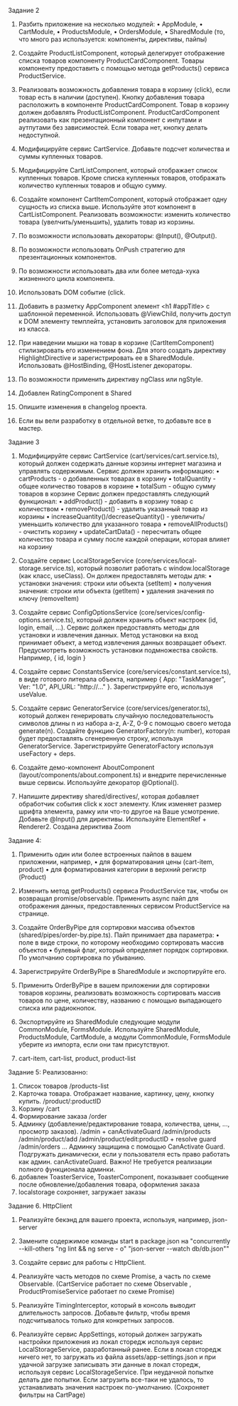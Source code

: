 Задание 2

1. Разбить приложение на несколько модулей:
• AppModule,
• CartModule,
• ProductsModule,
• OrdersModule,
• SharedModule (то, что много раз используется: компоненты, директивы, пайпы)

2. Создайте ProductListComponent, который делегирует отображение списка товаров компоненту
ProductCardComponent. Товары компоненту предоставить с помощью метода getProducts() сервиса
ProductService.

3. Реализовать возможность добавления товара в корзину (click), если товар есть в наличии (доступен).
Кнопку добавления товара расположить в компоненте ProductCardComponent. Товар в корзину должен
добавлять ProductListComponent. ProductCardComponent реализовать как презентационный компонент с
инпутами и аутпутами без зависимостей. Если товара нет, кнопку делать недоступной.

4. Модифицируйте сервис CartService. Добавьте подсчет количества и суммы купленных товаров.

5. Модифицируйте CartListComponent, который отображает список купленных товаров. Кроме списка
купленных товаров, отображать количество купленных товаров и общую сумму.

6. Создайте компонент СartItemComponent, который отображает одну сущность из списка выше.
Используйте этот компонент в CartListComponent. Реализовать возможности: изменить количество
товара (увелчить/уменьшить), удалить товар из корзины.

7. По возможности использовать декораторы: @Input(), @Output().

8. По возможности использовать OnPush стратегию для презентационных компонентов.

9. По возможности использовать два или более метода-хука жизненного цикла компонента.

10. Использовать DOM событие (click.

11. Добавить в разметку AppComponent элемент <h1 #appTitle></h1> с шаблонной переменной.
Использовать @ViewChild, получить доступ к DOM элементу темплейта, установить заголовок для
приложения из класса.

12. При наведении мышки на товар в корзине (CartItemComponent) стилизировать его изменением
фона. Для этого создать директиву HighlightDirective и зарегистрировать ее в SharedModule.
Использовать @HostBinding, @HostListener декораторы.

13. По возможности применить директиву ngClass или ngStyle.

14. Добавлен RatingComponent в Shared

15. Опишите изменения в changelog проекта. 

16. Если вы вели разработку в отдельной ветке, то добавьте все в мастер.


Задание 3 


1. Модифицируйте сервис CartService (cart/services/cart.service.ts), который должен содержать данные
корзины интернет магазина и управлять содержимым.
Сервис должен хранить информацию:
• cartProducts - о добавленных товарах в корзину
• totalQuantity - общее количество товаров в корзине
• totalSum - общую сумму товаров в корзине
Сервис должен предоставлять следующий функционал:
• addProduct() - добавить в корзину товар с количеством
• removeProduct() - удалить указанный товар из корзины
• increaseQuantity()/decreaseQuantity() - увеличить/уменьшить количество для указанного товара
• removeAllProducts() - очистить корзину
• updateCartData() - пересчитать общее количество товара и сумму после каждой операции,
которая влияет на корзину

2. Создайте сервис LocalStorageService (core/services/local-storage.service.ts), который позволит
работать с window.localStorage (как класс, useClass). Он должен предоставлять методы для:
• установки значения: строки или объекта (setItem)
• получения значения: строки или объекта (getItem)
• удаления значения по ключу (removeItem)

3. Создайте сервис ConfigOptionsService (core/services/config-options.service.ts), который должен
хранить объект настроек (id, login, email, ...). Сервис должен предоставлять методы для установки и
извлечения данных. Метод установки на вход принимает объект, а метод извлечения данных
возвращает объект. Предусмотреть возможность установки подмножества свойств. Например, { id,
login }

4. Создайте сервис ConstantsService (core/services/constant.service.ts), в виде готового литерала
объекта, например { App: "TaskManager", Ver: "1.0", API_URL: "http://..." }. Зарегистрируйте его,
используя useValue.

5. Создайте сервис GeneratorService (core/services/generator.ts), который должен генерировать
случайную последовательность символов длины n из набора a-z, A-Z, 0-9 c помощью своего метода
generate(n). Создайте функцию GeneratorFactory(n: number), которая будет предоставлять
сгенеренную строку, используя GeneratorService. Зарегистрируйте GeneratorFactory используя
useFactory + deps.

6. Создайте демо-компонент AboutComponent (layout/components/about.component.ts) и внедрите
перечисленные выше сервисы. Используйте декоратор @Optional().

7. Напишите директиву shared/directives/<directive-name>, которая добавляет обработчик события click
к хост элементу. Клик изменяет размер шрифта элемента, рамку или что-то другое на Ваше
усмотрение. Добавьте @Input() для директивы. Используйте ElementRef + Renderer2.
  Создана дериктива Zoom

Задание 4:
1. Применить один или более встроенных пайпов в вашем приложении, например,
• для форматирования цены (cart-item, product)
• для форматирования категории в верхний регистр (Product)

2. Изменить метод getProducts() сервиса ProductService так, чтобы он возвращал promise/observable.
Применить async пайп для отображения данных, предоставленных сервисом ProductService на
странице.

3. Создайте OrderByPipe для сортировки массива объектов (shared/pipes/order-by.pipe.ts). Пайп
принимает два параметра:
• поле в виде строки, по которому необходимо сортировать массив объектов
• булевый флаг, который определяет порядок сортировки. По умолчанию сортировка по
убыванию.

4. Зарегистрируйте OrderByPipe в SharedModule и экспортируйте его.

5. Применить OrderByPipe в вашем приложении для сортировки товаров корзины, реализовать
возможность сортировать массив товаров по цене, количеству, названию c помощью выпадающего
списка или радиокнопок.

6. Экспортируйте из SharedModule следующие модули CommonModule, FormsModule. Используйте
SharedModule, ProductsModule, CartModule, а модули CommonModule, FormsModule уберите из
импорта, если они там присутствуют.

7. cart-item, cart-list, product, product-list


Задание 5:
Реализованно:
1. Список товаров
 /products-list
2. Карточка товара. Отображает название, картинку, цену, кнопку купить.
 /product/:productID
3. Корзину
 /cart
4. Формирование заказа
 /order
5. Админку (добавление/редактирование товара, количества, цены, ..., просмотр заказов).
 /admin + canActivateGuard
 /admin/products
 /admin/product/add
 /admin/product/edit:productID + resolve guard
 /admin/orders
 ...
 Админку защищина с помощью CanActivate Guard. Подгружать динамически, если у пользователя есть
право работать как админ.
 canActivateGuard. Важно! Не требуется реализации полного функционала админки.
6. добавлен ToasterService, ToasterComponent, показывает сообщение после обновление/добавления товара, оформления заказа
7. localstorage сохроняет, загружает заказы

Задание 6. HttpClient
1. Реализуйте бекэнд для вашего проекта, используя, например, json-server

2. Замените содержимое команды start в package.json на "concurrently --kill-others \"ng lint && ng serve -
o\" \"json-server --watch db/db.json\""

3. Создайте сервис для работы с HttpClient.

4. Реализуйте часть методов по схеме Promise, а часть по схеме Observable. (CartService работает по схеме Observable
, ProductPromiseService работает по схеме Promise)

5. Реализуйте TimingInterceptor, который в консоль выводит длительность запросов. Добавьте фильтр,
чтобы время подсчитывалось только для конкретных запросов.

6. Реализуйте сервис AppSettings, который должен загружать настройки приложения из локал сторедж
используя сервис LocalStorageService, разработанный ранее. Если в локал сторедж ничего нет, то
загружать из файла assets/app-settings.json и при удачной загрузке записывать эти данные в локал
сторедж, используя сервис LocalStorageService. При неудачной попытке делать две попытки. Если
загрузить все-таки не удалось, то устанавливать значения настроек по-умолчанию. (Сохроняет фильтры на CartPage)
